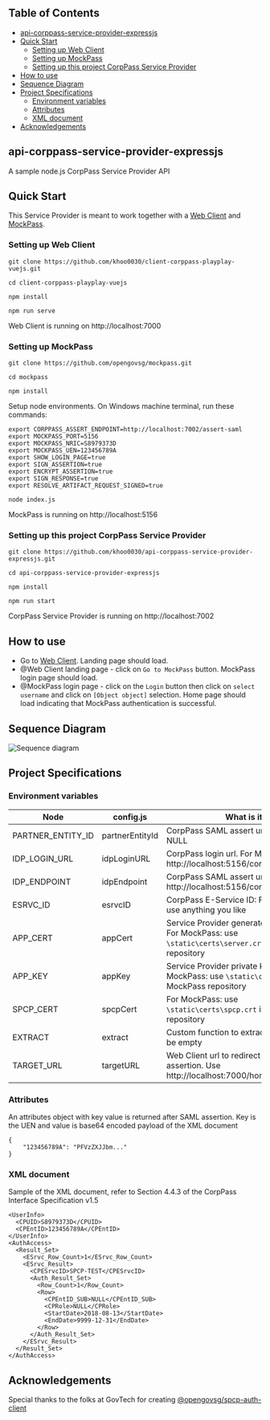 ## Table of Contents
- [api-corppass-service-provider-expressjs](#api-corppass-service-provider-expressjs)
- [Quick Start](#quick-start)
    - [Setting up Web Client](#setting-up-web-client)
    - [Setting up MockPass](#setting-up-mockpass)
    - [Setting up this project CorpPass Service Provider](#setting-up-this-project-corppass-service-provider)
- [How to use](#how-to-use)
- [Sequence Diagram](#sequence-diagram)
- [Project Specifications](#project-specifications)
    - [Environment variables](#environment-variables)
    - [Attributes](#attributes)
    - [XML document](#xml-document)
- [Acknowledgements](#acknowledgements)

## api-corppass-service-provider-expressjs
A sample node.js CorpPass Service Provider API

## Quick Start
This Service Provider is meant to work together with a
[Web Client](https://github.com/khoo0030/client-corppass-playplay-vuejs) and
[MockPass](https://github.com/opengovsg/mockpass).

### Setting up Web Client
```
git clone https://github.com/khoo0030/client-corppass-playplay-vuejs.git
```
```
cd client-corppass-playplay-vuejs
```
```
npm install
```
```
npm run serve
```
Web Client is running on http://localhost:7000

### Setting up MockPass
```
git clone https://github.com/opengovsg/mockpass.git
```
```
cd mockpass
```
```
npm install
```
Setup node environments. On Windows machine terminal, run these commands: 
```
export CORPPASS_ASSERT_ENDPOINT=http://localhost:7002/assert-saml
export MOCKPASS_PORT=5156
export MOCKPASS_NRIC=S8979373D
export MOCKPASS_UEN=123456789A
export SHOW_LOGIN_PAGE=true
export SIGN_ASSERTION=true
export ENCRYPT_ASSERTION=true
export SIGN_RESPONSE=true
export RESOLVE_ARTIFACT_REQUEST_SIGNED=true
```
```
node index.js
```
MockPass is running on http://localhost:5156

### Setting up this project CorpPass Service Provider
```
git clone https://github.com/khoo0030/api-corppass-service-provider-expressjs.git
```
```
cd api-corppass-service-provider-expressjs
```
```
npm install
```
```
npm run start
```
CorpPass Service Provider is running on http://localhost:7002

## How to use

- Go to [Web Client](https://github.com/khoo0030/client-corppass-playplay-vuejs). Landing page should load.
- @Web Client landing page - click on `Go to MockPass` button. MockPass login page should load.
- @MockPass login page - click on the `Login` button then click on `select username` and click on `[Object object]` selection. Home page should load indicating that MockPass authentication is successful.

## Sequence Diagram
![Sequence diagram](https://s3-ap-southeast-1.amazonaws.com/khoo0030-storage/github/api-corppass-service-provider-expressjs/sequence-diagram-v1.png)

## Project Specifications

### Environment variables

Node | config.js | What is it?
------------ | ------------- | -------------
PARTNER_ENTITY_ID | partnerEntityId | CorpPass SAML assert url for soap. Use NULL
IDP_LOGIN_URL | idpLoginURL | CorpPass login url. For MockPass: http://localhost:5156/corppass/logininitial
IDP_ENDPOINT | idpEndpoint | CorpPass SAML assert url: For MockPass: http://localhost:5156/corppass/soap
ESRVC_ID | esrvcID | CorpPass E-Service ID: For MockPass: use anything you like
APP_CERT | appCert | Service Provider generated certificate. For MockPass: use `\static\certs\server.crt` in MockPass repository 
APP_KEY | appKey | Service Provider private key. For MockPass: use `\static\certs\key.pem` in MockPass repository
SPCP_CERT | spcpCert | For MockPass: use `\static\certs\spcp.crt` in MockPass repository
EXTRACT | extract | Custom function to extract attributes. Can be empty
TARGET_URL | targetURL | Web Client url to redirect to after SAML assertion. Use http://localhost:7000/home

### Attributes
An attributes object with key value is returned after SAML assertion. Key is the UEN and value is base64 encoded payload of the XML document
```
{
    "123456789A": "PFVzZXJJbm..."
}
```

### XML document
Sample of the XML document, refer to Section 4.4.3 of the CorpPass Interface Specification v1.5
```
<UserInfo>
  <CPUID>S8979373D</CPUID>
  <CPEntID>123456789A</CPEntID>
</UserInfo>
<AuthAccess>
  <Result_Set>
    <ESrvc_Row_Count>1</ESrvc_Row_Count>
    <ESrvc_Result>
      <CPESrvcID>SPCP-TEST</CPESrvcID>
      <Auth_Result_Set>
        <Row_Count>1</Row_Count>
        <Row>
          <CPEntID_SUB>NULL</CPEntID_SUB>
          <CPRole>NULL</CPRole>
          <StartDate>2018-08-13</StartDate>
          <EndDate>9999-12-31</EndDate>
        </Row>
      </Auth_Result_Set>
    </ESrvc_Result>
  </Result_Set>
</AuthAccess>
```

## Acknowledgements
Special thanks to the folks at GovTech for creating [@opengovsg/spcp-auth-client](https://www.npmjs.com/package/@opengovsg/spcp-auth-client)
